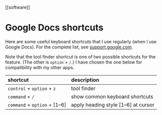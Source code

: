 [[software]]

# Google Docs shortcuts

Here are some useful keyboard shortcuts that I use regularly (when I use Google Docs). For the complete list, see [support.google.com](https://support.google.com/docs/answer/179738?hl=en&co=GENIE.Platform%3DDesktop#zippy=%2Cmac-shortcuts).

Note that the tool finder shortcut is one of two possible shortcuts for the feature. (The other is `option` + `/`.) I have chosen the one below for compatibility with my other apps.

| shortcut                     | description                         |
| :--                          | :--                                 |
| `control` + `option` + `z`   | tool finder                         |
| `command` + `/`              | show common keyboard shortcuts      |
| `command` + `option` + [1–6] | apply heading style [1–6] at cursor |

